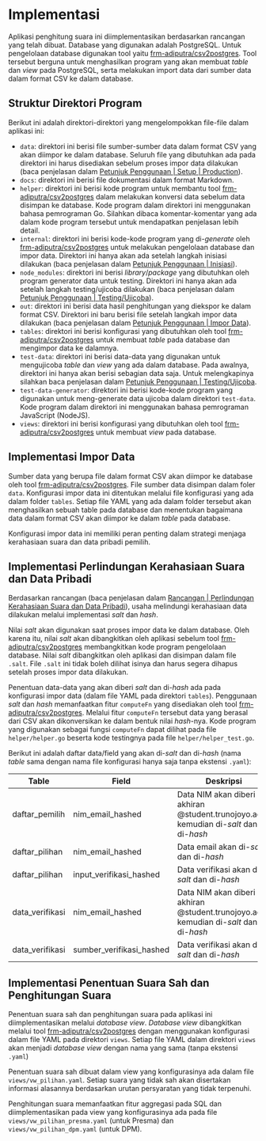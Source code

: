 # Implementasi

Aplikasi penghitung suara ini diimplementasikan berdasarkan rancangan yang telah dibuat.
Database yang digunakan adalah PostgreSQL.
Untuk pengelolaan database digunakan tool yaitu [frm-adiputra/csv2postgres](https://github.com/frm-adiputra/csv2postgres).
Tool tersebut berguna untuk menghasilkan program yang akan membuat _table_ dan _view_ pada PostgreSQL, serta melakukan import data dari sumber data dalam format CSV ke dalam database.

## Struktur Direktori Program

Berikut ini adalah direktori-direktori yang mengelompokkan file-file dalam aplikasi ini:

- `data`: direktori ini berisi file sumber-sumber data dalam format CSV yang akan diimpor ke dalam database. Seluruh file yang dibutuhkan ada pada direktori ini harus disediakan sebelum proses impor data dilakukan (baca penjelasan dalam [Petunjuk Penggunaan | Setup | Production](../README.md#production)).
- `docs`: direktori ini berisi file dokumentasi dalam format Markdown.
- `helper`: direktori ini berisi kode program untuk membantu tool [frm-adiputra/csv2postgres](https://github.com/frm-adiputra/csv2postgres) dalam melakukan konversi data sebelum data disimpan ke database. Kode program dalam direktori ini menggunakan bahasa pemrograman Go. Silahkan dibaca komentar-komentar yang ada dalam kode program tersebut untuk mendapatkan penjelasan lebih detail.
- `internal`: direktori ini berisi kode-kode program yang di-_generate_ oleh [frm-adiputra/csv2postgres](https://github.com/frm-adiputra/csv2postgres) untuk melakukan pengelolaan database dan impor data. Direktori ini hanya akan ada setelah langkah inisiasi dilakukan (baca penjelasan dalam [Petunjuk Penggunaan | Inisiasi](../README.md#inisiasi)).
- `node_modules`: direktori ini berisi _library_/_package_ yang dibutuhkan oleh program generator data untuk testing. Direktori ini hanya akan ada setelah langkah testing/ujicoba dilakukan (baca penjelasan dalam [Petunjuk Penggunaan | Testing/Ujicoba](../README.md#testingujicoba)).
- `out`: direktori ini berisi data hasil penghitungan yang diekspor ke dalam format CSV. Direktori ini baru berisi file setelah langkah impor data dilakukan (baca penjelasan dalam [Petunjuk Penggunaan | Impor Data](../README.md#impor-data)).
- `tables`: direktori ini berisi konfigurasi yang dibutuhkan oleh tool [frm-adiputra/csv2postgres](https://github.com/frm-adiputra/csv2postgres) untuk membuat _table_ pada database dan mengimpor data ke dalamnya.
- `test-data`: direktori ini berisi data-data yang digunakan untuk mengujicoba _table_ dan _view_ yang ada dalam database. Pada awalnya, direktori ini hanya akan berisi sebagian data saja. Untuk melengkapinya silahkan baca penjelasan dalam [Petunjuk Penggunaan | Testing/Ujicoba](../README.md#testingujicoba).
- `test-data-generator`: direktori ini berisi kode-kode program yang digunakan untuk meng-generate data ujicoba dalam direktori `test-data`. Kode program dalam direktori ini menggunakan bahasa pemrograman JavaScript (NodeJS).
- `views`: direktori ini berisi konfigurasi yang dibutuhkan oleh tool [frm-adiputra/csv2postgres](https://github.com/frm-adiputra/csv2postgres) untuk membuat _view_ pada database.

## Implementasi Impor Data

Sumber data yang berupa file dalam format CSV akan diimpor ke database oleh tool [frm-adiputra/csv2postgres](https://github.com/frm-adiputra/csv2postgres).
File sumber data disimpan dalam foler `data`.
Konfigurasi impor data ini ditentukan melalui file konfigurasi yang ada dalam folder `tables`.
Setiap file YAML yang ada dalam folder tersebut akan menghasilkan sebuah table pada database dan menentukan bagaimana data dalam format CSV akan diimpor ke dalam _table_ pada database.

Konfigurasi impor data ini memiliki peran penting dalam strategi menjaga kerahasiaan suara dan data pribadi pemilih.

## Implementasi Perlindungan Kerahasiaan Suara dan Data Pribadi

Berdasarkan rancangan (baca penjelasan dalam [Rancangan | Perlindungan Kerahasiaan Suara dan Data Pribadi](rancangan.md#perlindungan-kerahasiaan-suara-dan-data-pribadi)), usaha melindungi kerahasiaan data dilakukan melalui implementasi _salt_ dan _hash_.

Nilai _salt_ akan digunakan saat proses impor data ke dalam database.
Oleh karena itu, nilai _salt_ akan dibangkitkan oleh aplikasi sebelum tool [frm-adiputra/csv2postgres](https://github.com/frm-adiputra/csv2postgres) membangkitkan kode program pengelolaan database.
Nilai _salt_ dibangkitkan oleh aplikasi dan disimpan dalam file `.salt`.
File `.salt` ini tidak boleh dilihat isinya dan harus segera dihapus setelah proses impor data dilakukan.

Penentuan data-data yang akan diberi _salt_ dan di-_hash_ ada pada konfigurasi impor data (dalam file YAML pada direktori `tables`).
Penggunaan _salt_ dan _hash_ memanfaatkan fitur `computeFn` yang disediakan oleh tool [frm-adiputra/csv2postgres](https://github.com/frm-adiputra/csv2postgres).
Melalui fitur `computeFn` tersebut data yang berasal dari CSV akan dikonversikan ke dalam bentuk nilai _hash_-nya.
Kode program yang digunakan sebagai fungsi `computeFn` dapat dilihat pada file `helper/helper.go` beserta kode testingnya pada file `helper/helper_test.go`.

Berikut ini adalah daftar data/field yang akan di-_salt_ dan di-_hash_ (nama _table_ sama dengan nama file konfigurasi hanya saja tanpa ekstensi `.yaml`):

| Table | Field | Deskripsi |
|-      |-      |-          |
| daftar_pemilih | nim_email_hashed | Data NIM akan diberi akhiran @student.trunojoyo.ac.id kemudian di-_salt_ dan di-_hash_ |
| daftar_pilihan | nim_email_hashed | Data email akan di-_salt_ dan di-_hash_ |
| daftar_pilihan | input_verifikasi_hashed | Data verifikasi akan di-_salt_ dan di-_hash_ |
| data_verifikasi | nim_email_hashed | Data NIM akan diberi akhiran @student.trunojoyo.ac.id kemudian di-_salt_ dan di-_hash_ |
| data_verifikasi | sumber_verifikasi_hashed | Data verifikasi akan di-_salt_ dan di-_hash_ |

## Implementasi Penentuan Suara Sah dan Penghitungan Suara

Penentuan suara sah dan penghitungan suara pada aplikasi ini diimplementasikan melalui _database view_.
_Database view_ dibangkitkan melalui tool [frm-adiputra/csv2postgres](https://github.com/frm-adiputra/csv2postgres) dengan menggunakan konfigurasi dalam file YAML pada direktori `views`.
Setiap file YAML dalam direktori `views` akan menjadi _database view_ dengan nama yang sama (tanpa ekstensi `.yaml`)

Penentuan suara sah dibuat dalam view yang konfigurasinya ada dalam file `views/vw_pilihan.yaml`.
Setiap suara yang tidak sah akan disertakan informasi alasannya berdasarkan urutan persyaratan yang tidak terpenuhi.

Penghitungan suara memanfaatkan fitur aggregasi pada SQL dan diimplementasikan pada view yang konfigurasinya ada pada file `views/vw_pilihan_presma.yaml` (untuk Presma) dan `views/vw_pilihan_dpm.yaml` (untuk DPM).
